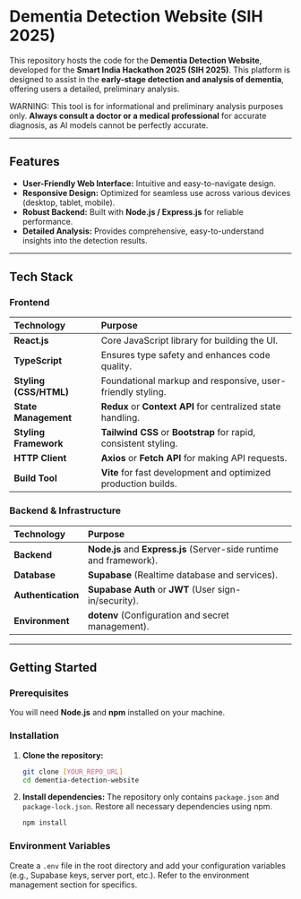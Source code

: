 # Dementia Detection Website (SIH 2025)

This repository hosts the code for the **Dementia Detection Website**, developed for the **Smart India Hackathon 2025 (SIH 2025)**. This platform is designed to assist in the **early-stage detection and analysis of dementia**, offering users a detailed, preliminary analysis.

WARNING: This tool is for informational and preliminary analysis purposes only. **Always consult a doctor or a medical professional** for accurate diagnosis, as AI models cannot be perfectly accurate.

---

## Features

* **User-Friendly Web Interface:** Intuitive and easy-to-navigate design.
* **Responsive Design:** Optimized for seamless use across various devices (desktop, tablet, mobile).
* **Robust Backend:** Built with **Node.js / Express.js** for reliable performance.
* **Detailed Analysis:** Provides comprehensive, easy-to-understand insights into the detection results.

---

## Tech Stack

### Frontend
| Technology | Purpose |
| :--- | :--- |
| **React.js** | Core JavaScript library for building the UI. |
| **TypeScript** | Ensures type safety and enhances code quality. |
| **Styling (CSS/HTML)** | Foundational markup and responsive, user-friendly styling. |
| **State Management** | **Redux** or **Context API** for centralized state handling. |
| **Styling Framework** | **Tailwind CSS** or **Bootstrap** for rapid, consistent styling. |
| **HTTP Client** | **Axios** or **Fetch API** for making API requests. |
| **Build Tool** | **Vite** for fast development and optimized production builds. |

### Backend & Infrastructure
| Technology | Purpose |
| :--- | :--- |
| **Backend** | **Node.js** and **Express.js** (Server-side runtime and framework). |
| **Database** | **Supabase** (Realtime database and services). |
| **Authentication** | **Supabase Auth** or **JWT** (User sign-in/security). |
| **Environment** | **dotenv** (Configuration and secret management). |

---

## Getting Started

### Prerequisites

You will need **Node.js** and **npm** installed on your machine.

### Installation

1.  **Clone the repository:**
    ```bash
    git clone [YOUR_REPO_URL]
    cd dementia-detection-website
    ```

2.  **Install dependencies:**
    The repository only contains `package.json` and `package-lock.json`. Restore all necessary dependencies using npm.

    ```bash
    npm install
    ```

### Environment Variables

Create a `.env` file in the root directory and add your configuration variables (e.g., Supabase keys, server port, etc.). Refer to the environment management section for specifics.
